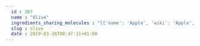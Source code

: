 ```yaml
---
  id : 307
  name : "Olive"
  ingredients_sharing_molecules : "[{'name': 'Apple', 'wiki': 'Apple', 'id': 162, 'category': 'Fruit', 'common_molecules': [89594, 6549, 5280443, 5280598, 5367719, 6054, 8908, 7284, 527, 9064, 8094, 7519, 638278, 6072, 8468, 26447, 5363388, 644104, 5280511, 650, 8103, 13144, 4788, 637775, 7797, 8129, 61020, 247, 8452, 853433, 72276, 6560, 638011, 1889, 15394, 5280445, 637566, 240, 33931, 12209, 444539, 11160, 5365811, 5372954, 8130, 798, 6569, 5281168, 441005, 72277, 6561, 65084, 7165, 637542, 441484, 65064, 107971, 5284639, 7749, 10448, 31276, 338, 7288, 8723, 11552, 79803, 1110, 6050, 6986, 5318042, 107905, 31260, 2345, 5280863, 10885, 784, 10393, 13357, 7150, 5280343, 1549026, 126, 998, 7847, 445070, 768, 8091, 323, 1183, 9862, 5281708, 637511, 8914, 6184, 6202, 5284503, 802, 957, 72, 61503, 643941, 999, 439246, 244, 8768, 439263, 1130, 7824, 454, 107, 878, 12180, 7803, 8063, 6584, 18635, 8038, 7858, 8857, 5315892, 11509, 12571, 180, 8093, 439341, 643779, 6251, 7762, 439533, 11128, 12206, 31289, 7654]}, {'name': 'Tea', 'wiki': 'Tea', 'id': 310, 'category': 'Plant', 'common_molecules': [89594, 6549, 5280443, 5280598, 637564, 13187, 246728, 8103, 6054, 8908, 7284, 527, 9064, 8094, 638278, 6072, 26447, 5363388, 644104, 5280511, 650, 5367719, 13144, 4788, 637775, 8129, 61020, 247, 8452, 853433, 72276, 6560, 638011, 1889, 15394, 5280445, 637566, 240, 33931, 5365811, 5281167, 5372954, 8130, 798, 6569, 5281168, 441005, 72277, 6561, 65084, 7165, 637542, 441484, 8051, 107971, 5284639, 10448, 31276, 338, 7288, 8723, 11552, 79803, 1110, 6050, 6986, 5318042, 107905, 31260, 2345, 5280863, 784, 10393, 439341, 7150, 5280343, 1549026, 126, 4133, 998, 7847, 445070, 768, 8091, 323, 1183, 9862, 5281708, 637511, 8914, 65064, 6202, 5284503, 802, 957, 72, 61503, 643941, 18827, 999, 439246, 244, 8768, 7043, 439263, 1130, 7824, 454, 107, 12020, 878, 12180, 444539, 1068, 8063, 18635, 7858, 8857, 5315892, 11509, 180, 8093, 6184, 643779, 6251, 439533, 11128, 12206, 31289, 7654]}, {'name': 'Grape', 'wiki': 'Grape', 'id': 182, 'category': 'Fruit', 'common_molecules': [89594, 6549, 5280443, 5280598, 13187, 5367719, 6054, 8908, 7284, 527, 9064, 8094, 638278, 6072, 8468, 26447, 5363388, 644104, 5280511, 650, 768, 8103, 13144, 4788, 637775, 7797, 61020, 247, 8452, 853433, 72276, 6560, 638011, 1889, 15394, 5280445, 637566, 240, 33931, 12209, 444539, 5365811, 5372954, 8130, 798, 6569, 441005, 72277, 6561, 65084, 637542, 441484, 8051, 107971, 5284639, 10448, 31276, 338, 7288, 8723, 11552, 79803, 1110, 6050, 6986, 5318042, 107905, 31260, 7351, 2345, 5280863, 784, 10393, 439341, 7150, 5280343, 1549026, 126, 4133, 998, 7847, 445070, 6584, 8091, 323, 1183, 9862, 5281708, 637511, 8914, 65064, 6202, 5284503, 802, 957, 72, 61503, 643941, 18827, 999, 439246, 244, 8768, 7043, 439263, 1130, 7824, 454, 107, 878, 12180, 7803, 8063, 18635, 8038, 7858, 8857, 5315892, 11509, 180, 8093, 6184, 643779, 6251, 7762, 439533, 11128, 31289, 7654]}, {'name': 'Peach', 'wiki': 'Peach#Nectarines', 'id': 201, 'category': 'Fruit', 'common_molecules': [89594, 5280443, 5280598, 246728, 5367719, 6054, 8908, 7284, 527, 9064, 8094, 638278, 7826, 6072, 26447, 5363388, 644104, 5280511, 650, 768, 8103, 13144, 4788, 637775, 7797, 8129, 61020, 247, 25310, 8452, 853433, 72276, 638011, 1889, 15394, 5280445, 637566, 240, 33931, 12209, 11160, 5365811, 8130, 798, 6569, 5281168, 441005, 72277, 6561, 65084, 7165, 637542, 441484, 8051, 107971, 5284639, 7749, 10448, 31276, 338, 7288, 8723, 11552, 79803, 1110, 6050, 6986, 5318042, 107905, 31260, 2345, 5280863, 784, 10393, 439341, 7150, 5280343, 1549026, 126, 4133, 998, 7847, 445070, 6584, 8091, 323, 1183, 9862, 5281708, 637511, 8914, 65064, 6202, 5284503, 802, 957, 72, 61503, 643941, 999, 439246, 244, 8768, 439263, 1130, 7824, 454, 107, 12020, 878, 12180, 444539, 18635, 8038, 7858, 8857, 5315892, 11509, 180, 8093, 6184, 643779, 6251, 439533, 11128, 31289, 7654]}, {'name': 'Tomato', 'wiki': 'Tomato', 'id': 364, 'category': 'Vegetable Fruit', 'common_molecules': [89594, 6549, 5280443, 5280598, 637564, 5367719, 6054, 7284, 527, 7095, 9064, 8094, 638278, 6072, 8468, 26447, 5363388, 644104, 5280511, 650, 768, 8103, 13144, 4788, 637775, 61020, 247, 8452, 853433, 72276, 6560, 638011, 1889, 15394, 5280445, 637566, 240, 33931, 5365811, 5281167, 5372954, 8130, 798, 6569, 5281168, 441005, 72277, 6561, 65084, 637542, 441484, 107971, 5284639, 7749, 10448, 31276, 338, 7288, 8723, 11552, 79803, 1110, 6050, 6986, 5283339, 5318042, 107905, 31260, 2345, 5280863, 784, 10393, 439341, 7150, 5280343, 1549026, 126, 4133, 998, 7847, 445070, 6584, 8091, 323, 1183, 9862, 5281708, 637511, 65064, 6202, 5284503, 802, 957, 72, 61503, 643941, 18827, 999, 439246, 244, 8768, 13187, 439263, 1130, 7824, 454, 107, 12020, 878, 12180, 444539, 1068, 8063, 18635, 7858, 8857, 5315892, 11509, 180, 6184, 643779, 12613, 6251, 439533, 11128, 31289, 7654]}]"
  slug : olive
  date : 2019-03-26T08:47:11+01:00
---
```



